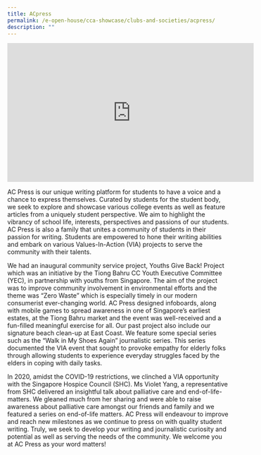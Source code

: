 ```yaml
---
title: ACpress
permalink: /e-open-house/cca-showcase/clubs-and-societies/acpress/
description: ""
---
```

<center><iframe allowfullscreen="" allow="accelerometer; autoplay; clipboard-write; encrypted-media; gyroscope; picture-in-picture; web-share" frameborder="0" title="YouTube video player" src="https://www.youtube.com/embed/jAGG5n6Gre4" height="315" width="560"></iframe></center>

AC Press is our unique writing platform for students to have a voice and a chance to express themselves. Curated by students for the student body, we seek to explore and showcase various college events as well as feature articles from a uniquely student perspective. We aim to highlight the vibrancy of school life, interests, perspectives and passions of our students. AC Press is also a family that unites a community of students in their passion for writing. Students are empowered to hone their writing abilities and embark on various Values-In-Action (VIA) projects to serve the community with their talents.

  

We had an inaugural community service project, Youths Give Back! Project which was an initiative by the Tiong Bahru CC Youth Executive Committee (YEC), in partnership with youths from Singapore. The aim of the project was to improve community involvement in environmental efforts and the theme was “Zero Waste” which is especially timely in our modern consumerist ever-changing world. AC Press designed infoboards, along with mobile games to spread awareness in one of Singapore’s earliest estates, at the Tiong Bahru market and the event was well-received and a fun-filled meaningful exercise for all. Our past project also include our signature beach clean-up at East Coast. We feature some special series such as the “Walk in My Shoes Again” journalistic series. This series documented the VIA event that sought to provoke empathy for elderly folks through allowing students to experience everyday struggles faced by the elders in coping with daily tasks.

  

In 2020, amidst the COVID-19 restrictions, we clinched a VIA opportunity with the Singapore Hospice Council (SHC). Ms Violet Yang, a representative from SHC delivered an insightful talk about palliative care and end-of-life-matters. We gleaned much from her sharing and were able to raise awareness about palliative care amongst our friends and family and we featured a series on end-of-life matters. AC Press will endeavour to improve and reach new milestones as we continue to press on with quality student writing. Truly, we seek to develop your writing and journalistic curiosity and potential as well as serving the needs of the community. We welcome you at AC Press as your word matters!